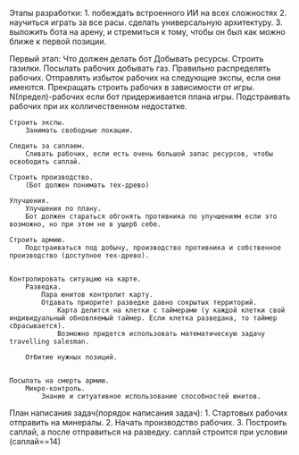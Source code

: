 Этапы разработки:
	1. побеждать встроенного ИИ на всех сложностях
	2. научиться играть за все расы. сделать универсальную архитектуру.
	3. выложить бота на арену, и стремиться к тому, чтобы он был как можно ближе к первой позиции.

Первый этап: Что должен делать бот
	Добывать ресурсы.
		Строить газилки.
			Посылать рабочих добывать газ.
		Правильно распределять рабочих.
		Отправлять избыток рабочих на следующие экспы, если они имеются.
		Прекращать строить рабочих в зависимости от игры.
			N(предел)-рабочих если бот придерживается плана игры.
			Подстраивать рабочих при их колличественном недостатке.

	Строить экспы.
		Занимать свободные локации.

	Следить за саплаем.
		Сливать рабочих, если есть очень большой запас ресурсов, чтобы освободить саплай.

	Строить производство.
		(Бот должен понимать тех-древо)

	Улучшения.
		Улучшения по плану.
		Бот должен стараться обгонять противника по улучшениям если это возможно, но при этом не в ущерб себе.

	Строить армию.
		Подстраиваться под добычу, производство противника и собственное производство (доступное тех-древо).


	Контролировать ситуацию на карте.
		Разведка.
			Пара юнитов контролит карту.
			Отдавать приоритет разведке давно сокрытых территорий.
				Карта делится на клетки с таймерами (у каждой клетки свой индивидуальный обновляемый таймер. Если клетка разведана, то таймер сбрасывается).
				Возможно придется использовать математическую задачу travelling salesman.

		Отбитие нужных позиций.


	Посылать на смерть армию.
		Микро-контроль.
			Знание и ситуативное использование способностей юнитов.

План написания задач(порядок написания задач):
	1. Стартовых рабочих отправить на минералы.
	2. Начать производство рабочих.
	3. Построить саплай, а после отправиться на разведку.
		саплай строится при условии (саплай==14)